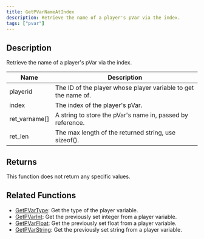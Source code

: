 ```yaml
---
title: GetPVarNameAtIndex
description: Retrieve the name of a player's pVar via the index.
tags: ["pvar"]
---
```


## Description

Retrieve the name of a player's pVar via the index.

| Name          | Description                                                    |
| ------------- | -------------------------------------------------------------- |
| playerid      | The ID of the player whose player variable to get the name of. |
| index         | The index of the player's pVar.                                |
| ret_varname[] | A string to store the pVar's name in, passed by reference.     |
| ret_len       | The max length of the returned string, use sizeof().           |

## Returns

This function does not return any specific values.

## Related Functions

- [GetPVarType](GetPVarType.md): Get the type of the player variable.
- [GetPVarInt](GetPVarInt.md): Get the previously set integer from a player variable.
- [GetPVarFloat](GetPVarFloat.md): Get the previously set float from a player variable.
- [GetPVarString](GetPVarString.md): Get the previously set string from a player variable.

